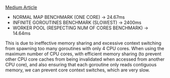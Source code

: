 [Medium Article](https://medium.com/@wesleycremonini0/why-concurrent-code-can-be-slower-than-sequential-code-88d82d87ff09)

- NORMAL MAP BENCHMARK (ONE CORE) -> 24.67ms
- INFINITE GOROUTINES BENCHMARK (SLOWEST) -> 2400ms
- WORKER POOL (RESPECTING NUM OF CORES BENCHMARK) -> 14.64ms

This is due to ineffective memory sharing and excessive context switching from spawning too many goroutines with only 4 CPU cores. When using the maximum number of CPU cores, with efficient memory sharing (to prevent other CPU core caches from being invalidated when accessed from another CPU core), and also ensuring that each goroutine only reads contiguous memory, we can prevent core context switches, which are very slow.
